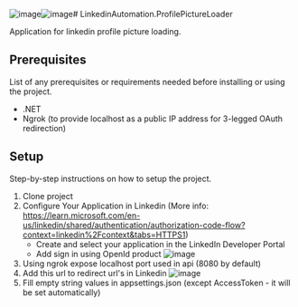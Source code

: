 ![image](https://github.com/9novikoff/LinkedinAutomation.ProfilePictureLoader/assets/93492723/126d56bd-f09f-453e-81fd-496bb90b1d99)![image](https://github.com/9novikoff/LinkedinAutomation.ProfilePictureLoader/assets/93492723/7d130ff4-d05b-414b-ba30-238e89d12ef9)# LinkedinAutomation.ProfilePictureLoader

Application for linkedin profile picture loading.

## Prerequisites

List of any prerequisites or requirements needed before installing or using the project.

- .NET
- Ngrok (to provide localhost as a public IP address for 3-legged OAuth redirection)

## Setup

Step-by-step instructions on how to setup the project.

1. Clone project
2. Configure Your Application in Linkedin (More info: https://learn.microsoft.com/en-us/linkedin/shared/authentication/authorization-code-flow?context=linkedin%2Fcontext&tabs=HTTPS1)
    - Create and select your application in the LinkedIn Developer Portal
    - Add sign in using OpenId product ![image](https://github.com/9novikoff/LinkedinAutomation.ProfilePictureLoader/assets/93492723/8aa6a5e0-23f0-4730-a9d2-ae976ee11675)
3. Using ngrok expose localhost port used in api (8080 by default) 
4. Add this url to redirect url's in Linkedin ![image](https://github.com/9novikoff/LinkedinAutomation.ProfilePictureLoader/assets/93492723/baec34a0-cbf4-426f-867a-1795180e975d)
5. Fill empty string values in appsettings.json (except AccessToken - it will be set automatically)
